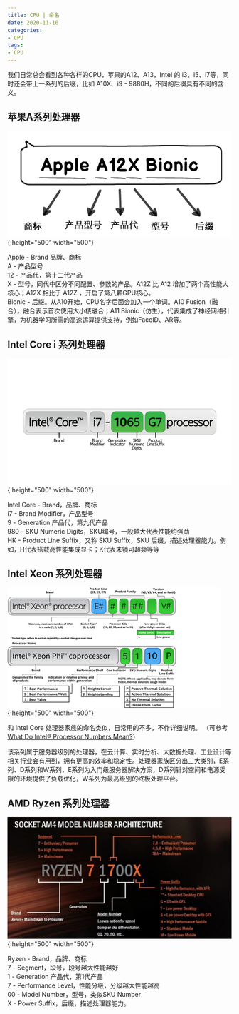 ```yaml
---
title: CPU | 命名
date: 2020-11-10
categories:
- CPU
tags:
- CPU
---
```


我们日常总会看到各种各样的CPU，苹果的A12、A13，Intel 的 i3、i5、i7等，同时还会带上一系列的后缀，比如 A10X、i9 - 9880H，不同的后缀具有不同的含义。

## 苹果A系列处理器

![](https://raw.githubusercontent.com/Taaang/blog/master/assets/images/post_imgs/cpu/0/apple_a.png){:height="500" width="500"}

Apple - Brand 品牌、商标  
A - 产品型号  
12 - 产品代，第十二代产品  
X - 型号，同代中区分不同配置、参数的产品。A12Z 比 A12 增加了两个高性能大核心；A12X 相比于 A12Z ，开启了第八颗GPU核心。  
Bionic - 后缀。从A10开始，CPU名字后面会加入一个单词。A10 Fusion（融合），融合表示首次使用大小核融合；A11 Bionic（仿生），代表集成了神经网络引擎，为机器学习所需的高速运算提供支持，例如FaceID、AR等。  

## Intel Core i 系列处理器  

![](https://raw.githubusercontent.com/Taaang/blog/master/assets/images/post_imgs/cpu/0/intel_core.png){:height="500" width="500"}

Intel Core - Brand，品牌、商标  
i7 - Brand Modifier，产品型号  
9 - Generation 产品代，第九代产品  
980 - SKU Numeric Digits，SKU编号，一般越大代表性能约强劲  
HK - Product Line Suffix，又称 SKU Suffix，SKU 后缀，描述处理器能力。例如，H代表搭载高性能集成显卡；K代表未锁可超频等等  

## Intel Xeon 系列处理器

![](https://raw.githubusercontent.com/Taaang/blog/master/assets/images/post_imgs/cpu/0/intel_xeon.png){:height="500" width="500"}

和 Intel Core 处理器家族的命名类似，日常用的不多，不作详细说明。
（可参考[What Do Intel® Processor Numbers Mean?](https://www.intel.cn/content/www/cn/zh/processors/processor-numbers-data-center.html)）

该系列属于服务器级别的处理器，在云计算、实时分析、大数据处理、工业设计等相关行业会有用到，拥有更高的效率和稳定性。处理器家族区分出三大类别，E系列、D系列和W系列，E系列为入门级服务器解决方案，D系列针对空间和电源受限的环境提供了负载优化，W系列为最高级别的终极处理平台。

## AMD Ryzen 系列处理器

![](https://raw.githubusercontent.com/Taaang/blog/master/assets/images/post_imgs/cpu/0/amd_ryzen.jpg){:height="500" width="500"}

Ryzen  - Brand，品牌、商标  
7 - Segment，段号，段号越大性能越好  
1 - Generation 产品代，第1代产品  
7 - Performance Level，性能分级，分级越大性能越高  
00 - Model Number，型号，类似SKU Number  
X - Power Suffix，后缀，描述处理器能力。  
